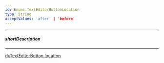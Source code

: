 ```yaml
---
id: Enums.TextEditorButtonLocation
type: String
acceptValues: 'after' | 'before'
---
```

---
##### shortDescription
<!-- Description goes here -->

---
<!-- Description goes here -->
[dxTextEditorButton.location](_hidden\dxTextEditorButton\location.md)